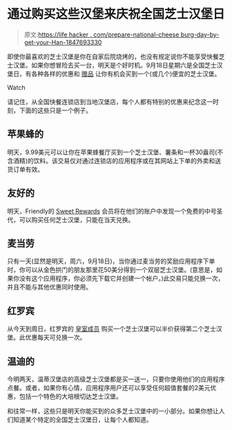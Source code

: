 # 通过购买这些汉堡来庆祝全国芝士汉堡日

> 原文:[https://life hacker . com/prepare-national-cheese burg-day-by-get-your-Han-1847693330](https://lifehacker.com/celebrate-national-cheeseburger-day-by-getting-your-han-1847693330)

即使你最喜欢的芝士汉堡是你在自家后院烧烤的，也没有规定说你不能享受快餐芝士汉堡。如果你想冒险去买一台，明天是个好时机。9月18日星期六是全国芝士汉堡日，有各种各样的优惠和 [赠品](https://www.mashed.com/607413/national-cheeseburger-day-2021-where-to-get-the-best-food-freebies-and-deals/) 让你有机会买到一个(或几个)便宜的芝士汉堡。

Watch

请记住，从全国快餐连锁店到当地汉堡店，每个人都有特别的优惠来纪念这一时刻，下面的这些只是一个例子。

## 苹果蜂的

明天，9.99美元可以让你在苹果蜂餐厅买到一个芝士汉堡、薯条和一杯30盎司(不含酒精)的饮料。该交易仅对通过连锁店的应用程序或在其网站上下单的外卖和送货订单有效。

## 友好的

明天，Friendly的 [Sweet Rewards](https://www.friendlysrestaurants.com/login/?login=register) 会员将在他们的账户中发现一个免费的中号圣代，可以购买任何芝士汉堡，只能在当天兑换。

## 麦当劳

只有一天(显然是明天，周六，9月18日)，当你通过麦当劳的奖励应用程序下单时，你可以从金色拱门的朋友那里花50美分得到一个双层芝士汉堡。(意思是，如果你没有这个应用程序，你必须先下载它并创建一个帐户。)此交易只能兑换一次，并且不能与其他优惠同时使用。

## 红罗宾

从今天到周日，红罗宾的 [皇室成员](https://www.redrobin.com/royalty/) 购买一个芝士汉堡可以半价获得第二个芝士汉堡。此优惠每天可兑换一次。

## 温迪的

今明两天，温蒂汉堡店的高级芝士汉堡都是买一送一，只要你使用他们的应用程序点餐。或者，如果你有心情，应用程序用户还可以享受任何超值套餐的2美元优惠，包括一个特色的大培根切达芝士汉堡。

和往常一样，这些只是明天你能买到的众多芝士汉堡中的一小部分。如果你想让人们知道某个特定的全国芝士汉堡日，让每个人都知道。